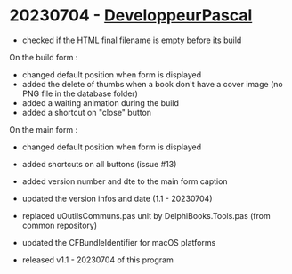 # 20230704 - [DeveloppeurPascal](https://github.com/DeveloppeurPascal)

* checked if the HTML final filename is empty before its build

On the build form : 

* changed default position when form is displayed
* added the delete of thumbs when a book don't have a cover image (no PNG file in the database folder)
* added a waiting animation during the build
* added a shortcut on "close" button

On the main form :

* changed default position when form is displayed
* added shortcuts on all buttons (issue #13)
* added version number and dte to the main form caption
* updated the version infos and date (1.1 - 20230704)

* replaced uOutilsCommuns.pas unit by DelphiBooks.Tools.pas (from common repository)
* updated the CFBundleIdentifier for macOS platforms

* released v1.1 - 20230704 of this program
